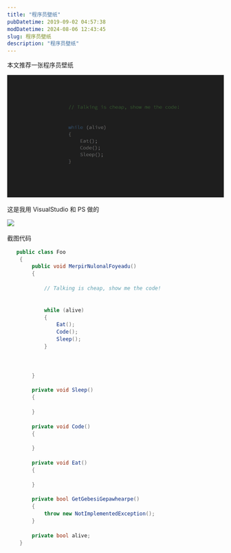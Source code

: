 ```yaml
---
title: "程序员壁纸"
pubDatetime: 2019-09-02 04:57:38
modDatetime: 2024-08-06 12:43:45
slug: 程序员壁纸
description: "程序员壁纸"
---
```





本文推荐一张程序员壁纸

<!--more-->


<!-- CreateTime:2019/9/2 12:57:38 -->

<!-- csdn -->

![](images/img-MersereHeahiSuta.png)

这是我用 VisualStudio 和 PS 做的

![](images/img-lindexi%2F20187496559467.jpg)

截图代码

```csharp
   public class Foo
    {
        public void MerpirNulonalFoyeadu()
        {

            // Talking is cheap, show me the code!


            while (alive)
            {
                Eat();
                Code();
                Sleep();
            }



        }

        private void Sleep()
        {

        }

        private void Code()
        {
            
        }

        private void Eat()
        {
            
        }

        private bool GetGebesiGepawhearpe()
        {
            throw new NotImplementedException();
        }

        private bool alive;
    }
```

